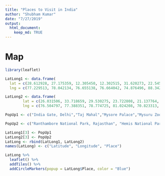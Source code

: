 ```yaml
---
title: "Places to Visit in India"
author: "Shubham Kumar"
date: "7/27/2019"
output: 
  html_document:
    keep_md: TRUE
---
```




# Map


```r
library(leaflet)

LatLong1 <- data.frame(
  lat = c(28.612928, 27.175359, 12.305450, 12.302515, 31.620273, 22.545105, 18.940088, 18.922299, 20.591372, 26.912999, 19.887908, 25.155408),
  lng = c(77.229513, 78.042134, 76.655138, 76.664042, 74.876496, 88.342558, 72.835458, 72.834611, 75.696000, 70.912222, 86.094558, 73.587010))

LatLong2 <- data.frame(
        lat = c(26.031506, 33.718659, 29.530275, 23.722808, 21.137764, 26.595470, 22.334821, 26.659423, 21.835949, 20.248745, 21.763192, 22.503698),
        lng = c(76.504797, 77.388351, 78.774725, 81.024208, 70.823313, 93.170612, 80.611481, 91.000959, 88.884244, 79.360571, 79.339145, 78.435679))

PopUp1 <- c("India Gate, Delhi","Taj Mahal","Mysore Palace","Mysuru Zoo","Harmandir Sahib, Amritsar","Victoria Memorial, Kolkata","Chhatrapati Shivaji Terminus, Mumbai", "Gateway of India, Mumbai", "Ajanta Ellora Caves, Aurangabad", "Jaisalmer Fort, Jaisalmer", "Konark Sun Temple, Konark", "Kumbhalgarh Fort, Rajasthan")

PopUp2 <- c("Ranthambore National Park, Rajasthan", "Hemis National Park, Ladakh", "Jim Corbett, Uttarakhand", "Bandhavgarh National Park, Madhya Pradesh", "Sasan-Gir Wildlife Sanctuary, Gujarat", "Kaziranga National Park, Assam", "Kanha National Park, Madhya Pradesh", "Manas Wildlife Sanctuary, Assam", "Sunderbans National Park, West Bengal", "Tadoba National Park, Maharashtra", "Pench National Park, Madhya Pradesh", "Satpura National Park, Madhya Pradesh")

LatLong1[3] <- PopUp1
LatLong2[3] <- PopUp2
LatLong <- rbind(LatLong1, LatLong2)
names(LatLong) <- c("Latitude", "Longitude", "Place")

LatLong %>% 
  leaflet() %>%
  addTiles() %>%
  addCircleMarkers(popup = LatLong$Place, color = "Blue")
```

<!--html_preserve--><div id="htmlwidget-622c785d9ec7f44b80c0" style="width:672px;height:480px;" class="leaflet html-widget"></div>
<script type="application/json" data-for="htmlwidget-622c785d9ec7f44b80c0">{"x":{"options":{"crs":{"crsClass":"L.CRS.EPSG3857","code":null,"proj4def":null,"projectedBounds":null,"options":{}}},"calls":[{"method":"addTiles","args":["//{s}.tile.openstreetmap.org/{z}/{x}/{y}.png",null,null,{"minZoom":0,"maxZoom":18,"tileSize":256,"subdomains":"abc","errorTileUrl":"","tms":false,"noWrap":false,"zoomOffset":0,"zoomReverse":false,"opacity":1,"zIndex":1,"detectRetina":false,"attribution":"&copy; <a href=\"http://openstreetmap.org\">OpenStreetMap<\/a> contributors, <a href=\"http://creativecommons.org/licenses/by-sa/2.0/\">CC-BY-SA<\/a>"}]},{"method":"addCircleMarkers","args":[[28.612928,27.175359,12.30545,12.302515,31.620273,22.545105,18.940088,18.922299,20.591372,26.912999,19.887908,25.155408,26.031506,33.718659,29.530275,23.722808,21.137764,26.59547,22.334821,26.659423,21.835949,20.248745,21.763192,22.503698],[77.229513,78.042134,76.655138,76.664042,74.876496,88.342558,72.835458,72.834611,75.696,70.912222,86.094558,73.58701,76.504797,77.388351,78.774725,81.024208,70.823313,93.170612,80.611481,91.000959,88.884244,79.360571,79.339145,78.435679],10,null,null,{"interactive":true,"className":"","stroke":true,"color":"Blue","weight":5,"opacity":0.5,"fill":true,"fillColor":"Blue","fillOpacity":0.2},null,null,["India Gate, Delhi","Taj Mahal","Mysore Palace","Mysuru Zoo","Harmandir Sahib, Amritsar","Victoria Memorial, Kolkata","Chhatrapati Shivaji Terminus, Mumbai","Gateway of India, Mumbai","Ajanta Ellora Caves, Aurangabad","Jaisalmer Fort, Jaisalmer","Konark Sun Temple, Konark","Kumbhalgarh Fort, Rajasthan","Ranthambore National Park, Rajasthan","Hemis National Park, Ladakh","Jim Corbett, Uttarakhand","Bandhavgarh National Park, Madhya Pradesh","Sasan-Gir Wildlife Sanctuary, Gujarat","Kaziranga National Park, Assam","Kanha National Park, Madhya Pradesh","Manas Wildlife Sanctuary, Assam","Sunderbans National Park, West Bengal","Tadoba National Park, Maharashtra","Pench National Park, Madhya Pradesh","Satpura National Park, Madhya Pradesh"],null,null,{"interactive":false,"permanent":false,"direction":"auto","opacity":1,"offset":[0,0],"textsize":"10px","textOnly":false,"className":"","sticky":true},null]}],"limits":{"lat":[12.302515,33.718659],"lng":[70.823313,93.170612]}},"evals":[],"jsHooks":[]}</script><!--/html_preserve-->
